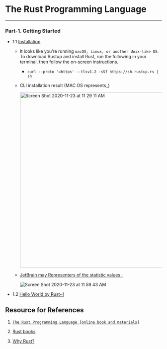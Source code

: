 # The Rust Programming Language
-------------------------------------

### Part-1. Getting Started
  *  1.1 [Installation](https://www.rust-lang.org/tools/install)
       - It looks like you’re running `macOS, Linux, or another Unix-like OS`. To download Rustup and install Rust, run the following in your terminal, then follow the on-screen instructions.
            -  `curl --proto '=https' --tlsv1.2 -sSf https://sh.rustup.rs | sh`
       - CLI installation result (MAC OS represents_)
       
         <img width="565" alt="Screen Shot 2020-11-23 at 11 29 11 AM" src="https://user-images.githubusercontent.com/11626327/99924904-63006980-2d7f-11eb-9ac9-1a6437a1c341.png">
         
       - [JetBrain may Representers of the statistic values :](https://www.jetbrains.com/lp/devecosystem-2019/rust/)
       
         ![Screen Shot 2020-11-23 at 11 59 43 AM](https://user-images.githubusercontent.com/11626327/99925990-70b7ee00-2d83-11eb-9403-880a5ec4482e.png)


  *  1.2 [Hello World by Rust~!](https://github.com/Urunov/Rust-Awesome-Projects/tree/master/Part-1.%20Fundamentals)
  









## Resource for References
   1. [`The Rust Programming Language [online book and materials]`](https://doc.rust-lang.org/book/title-page.html#the-rust-programming-language)
   2.  [Rust books](https://github.com/sger/RustBooks)

   3. [Why Rust?](https://www.parity.io/why-rust/)
